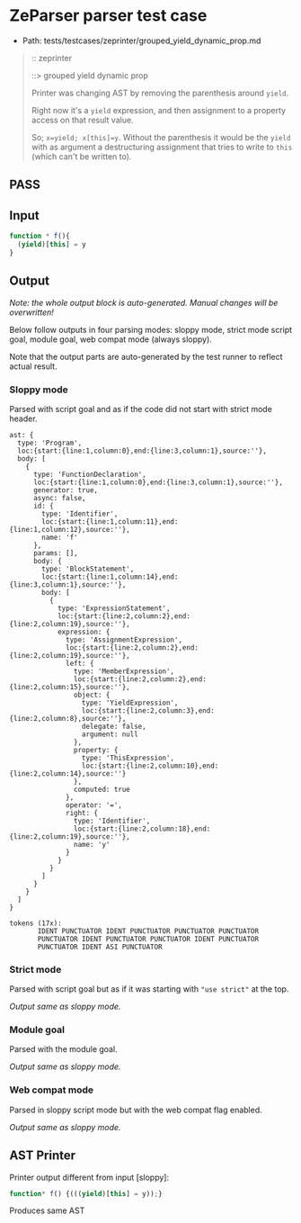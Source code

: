 # ZeParser parser test case

- Path: tests/testcases/zeprinter/grouped_yield_dynamic_prop.md

> :: zeprinter
>
> ::> grouped yield dynamic prop
>
> Printer was changing AST by removing the parenthesis around `yield`.
>
> Right now it's a `yield` expression, and then assignment to a property access on that result value.
>
> So; `x=yield; x[this]=y`. Without the parenthesis it would be the `yield` with as argument a destructuring assignment that tries to write to `this` (which can't be written to).

## PASS

## Input

`````js
function * f(){
  (yield)[this] = y
}
`````

## Output

_Note: the whole output block is auto-generated. Manual changes will be overwritten!_

Below follow outputs in four parsing modes: sloppy mode, strict mode script goal, module goal, web compat mode (always sloppy).

Note that the output parts are auto-generated by the test runner to reflect actual result.

### Sloppy mode

Parsed with script goal and as if the code did not start with strict mode header.

`````
ast: {
  type: 'Program',
  loc:{start:{line:1,column:0},end:{line:3,column:1},source:''},
  body: [
    {
      type: 'FunctionDeclaration',
      loc:{start:{line:1,column:0},end:{line:3,column:1},source:''},
      generator: true,
      async: false,
      id: {
        type: 'Identifier',
        loc:{start:{line:1,column:11},end:{line:1,column:12},source:''},
        name: 'f'
      },
      params: [],
      body: {
        type: 'BlockStatement',
        loc:{start:{line:1,column:14},end:{line:3,column:1},source:''},
        body: [
          {
            type: 'ExpressionStatement',
            loc:{start:{line:2,column:2},end:{line:2,column:19},source:''},
            expression: {
              type: 'AssignmentExpression',
              loc:{start:{line:2,column:2},end:{line:2,column:19},source:''},
              left: {
                type: 'MemberExpression',
                loc:{start:{line:2,column:2},end:{line:2,column:15},source:''},
                object: {
                  type: 'YieldExpression',
                  loc:{start:{line:2,column:3},end:{line:2,column:8},source:''},
                  delegate: false,
                  argument: null
                },
                property: {
                  type: 'ThisExpression',
                  loc:{start:{line:2,column:10},end:{line:2,column:14},source:''}
                },
                computed: true
              },
              operator: '=',
              right: {
                type: 'Identifier',
                loc:{start:{line:2,column:18},end:{line:2,column:19},source:''},
                name: 'y'
              }
            }
          }
        ]
      }
    }
  ]
}

tokens (17x):
       IDENT PUNCTUATOR IDENT PUNCTUATOR PUNCTUATOR PUNCTUATOR
       PUNCTUATOR IDENT PUNCTUATOR PUNCTUATOR IDENT PUNCTUATOR
       PUNCTUATOR IDENT ASI PUNCTUATOR
`````

### Strict mode

Parsed with script goal but as if it was starting with `"use strict"` at the top.

_Output same as sloppy mode._

### Module goal

Parsed with the module goal.

_Output same as sloppy mode._

### Web compat mode

Parsed in sloppy script mode but with the web compat flag enabled.

_Output same as sloppy mode._

## AST Printer

Printer output different from input [sloppy]:

````js
function* f() {(((yield)[this] = y));}
````

Produces same AST
